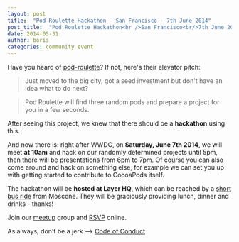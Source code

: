 ```yaml
---
layout: post
title:  "Pod Roulette Hackathon - San Francisco - 7th June 2014"
post_title:  "Pod Roulette Hackathon<br />San Francisco<br/>7th June 2014"
date: 2014-05-31
author: boris
categories: community event
---
```


Have you heard of [pod-roulette][1]? If not, here's their elevator pitch:

> Just moved to the big city, got a seed investment but don't have an idea what to do next?

> Pod Roulette will find three random pods and prepare a project for you in a few seconds.

After seeing this project, we knew that there should be a **hackathon** using this.

<!-- more -->

And now there is: right after WWDC, on **Saturday, June 7th 2014**, we will meet **at 10am** and hack on our randomly determined projects until 5pm, then there will be presentations from 6pm to 7pm. Of course you can also come around and hack on something else, for example we can set you up with getting started to contribute to CocoaPods itself.

The hackathon will be **hosted at Layer HQ**, which can be reached by a [short bus ride][2] from Moscone. They will be graciously providing lunch, dinner and drinks - thanks! 

Join our [meetup](http://www.meetup.com/CocoaPods-SF/) group and <a href="http://www.meetup.com/CocoaPods-SF/events/186336602/" data-event="186336602" class="mu-rsvp-btn">RSVP</a> online.

As always, don't be a jerk --> [Code of Conduct][3]

<script>!function(d,s,id){var js,fjs=d.getElementsByTagName(s)[0];if(!d.getElementById(id)){js=d.createElement(s); js.id=id;js.async=true;js.src="https://secure.meetup.com/script/21021123101537681383/api/mu.btns.js?id=a74a4o9ar6ca0btqqmtk1k5uv2";fjs.parentNode.insertBefore(js,fjs);}}(document,"script","mu-bootjs");</script>

[1]: http://podroulette.com
[2]: https://www.google.com/maps/dir/Moscone+Center/470+Alabama+St,+San+Francisco,+CA+94110/@37.7737857,-122.4268309,14z/data=!3m1!4b1!4m14!4m13!1m5!1m1!1s0x808580877d2fc9ad:0xd182ccc332c28697!2m2!1d-122.401557!2d37.784173!1m5!1m1!1s0x808f7e3074359e0f:0x710aa5eaaf53cd94!2m2!1d-122.412559!2d37.763261!3e3
[3]: http://cocoapods.org/legal
